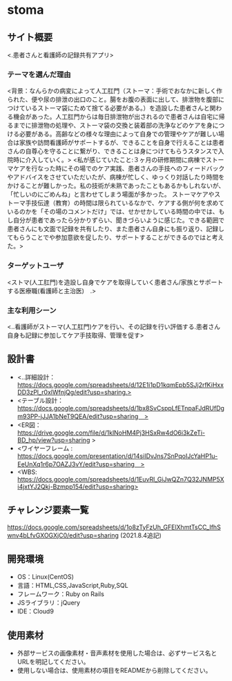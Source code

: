 # stoma

## サイト概要
<.患者さんと看護師の記録共有アプリ>

### テーマを選んだ理由
<背景：なんらかの病変によって人工肛門（ストーマ：手術でおなかに新しく作られた、便や尿の排泄の出口のこと。腸をお腹の表面に出して、排泄物を腹部につけているストーマ袋にためて捨てる必要がある。）を造設した患者さんと関わる機会があった。人工肛門からは毎日排泄物が出されるので患者さんは自宅に帰るまでに排泄物の処理や、ストーマ袋の交換と装着部の洗浄などのケアを身につける必要がある。高齢などの様々な理由によって自身での管理やケアが難しい場合は家族や訪問看護師がサポートするが、できることを自身で行えることは患者さんの自尊心を守ることに繋がり、できることは身につけてもらうスタンスで入院時に介入していく。>
<私が感じていたこと:３ヶ月の研修期間に病棟でストーマケアを行なった時にその場でのケア実践、患者さんの手技へのフィードバックやアドバイスをさせていただいたが、病棟が忙しく、ゆっくり対話したり時間をかけることが難しかった。私の技術が未熟であったこともあるかもしれないが、「忙しいのにごめんね」と言わせてしまう場面が多かった。
ストーマケアやストーマ手技伝達（教育）の時間は限られているなかで、ケアする側が何を求めているのかを「その場のコメントだけ」では、せかせかしている時間の中では、もし自分が患者であったら分かりずらい、聞きづらいように感じた。できる範囲で患者さんにも文面で記録を共有したり、また患者さん自身にも振り返り、記録してもらうことでや参加意欲を促したり、サポートすることができるのではと考えた。>
### ターゲットユーザ
<ストマ(人工肛門)を造設し自身でケアを取得していく患者さん/家族とサポートする医療職(看護師と主治医)　.>

### 主な利用シーン
<..看護師がストーマ(人工肛門)ケアを行い、その記録を行い評価する.患者さん自身も記録に参加してケア手技取得、管理を促す>

## 設計書
* <..詳細設計：https://docs.google.com/spreadsheets/d/12E1i1pD1kqmEpb5SJj2rfKiHxxDD3zPl_r0xlWfnjQg/edit?usp=sharing.>
* <テーブル設計：https://docs.google.com/spreadsheets/d/1bx8SvCsppLfETnpaFJdRUfDgm93PP-jJJA1bNeT9QEA/edit?usp=sharing　>
* <ER図：https://drive.google.com/file/d/1klNoHM4Pj3HSxRw4dO6i3kZeTi-BD_hp/view?usp=sharing >
* <ワイヤーフレーム : https://docs.google.com/presentation/d/14siIDvJns7SnPqoIJcYaHP1u-EeUnXq1r6p7OAZJ3vY/edit?usp=sharing　>
* <WBS: https://docs.google.com/spreadsheets/d/1EuvRl_GiJwQZn7Q32JNMP5Xi4jxtYJ2Qkj-Bzmpp154/edit?usp=sharing>


## チャレンジ要素一覧
<https://docs.google.com/spreadsheets/d/1o8zTyFzUh_GFElXhmtTsCC_IfhSwnv4bLfvGXOGXjC0/edit?usp=sharing>
(2021.8.4追記)

## 開発環境
- OS：Linux(CentOS)
- 言語：HTML,CSS,JavaScript,Ruby,SQL
- フレームワーク：Ruby on Rails
- JSライブラリ：jQuery
- IDE：Cloud9

## 使用素材
- 外部サービスの画像素材・音声素材を使用した場合は、必ずサービス名とURLを明記してください。
- 使用しない場合は、使用素材の項目をREADMEから削除してください。
